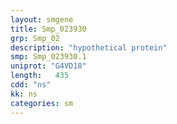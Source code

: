 ```yaml
---
layout: smgene
title: Smp_023930
grp: Smp_02
description: "hypothetical protein"
smp: Smp_023930.1
uniprot: "G4VD18"
length:   435
cdd: "ns"
kk: ns
categories: sm
---
```

